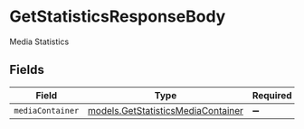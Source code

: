 # GetStatisticsResponseBody

Media Statistics


## Fields

| Field                                                                          | Type                                                                           | Required                                                                       | Description                                                                    |
| ------------------------------------------------------------------------------ | ------------------------------------------------------------------------------ | ------------------------------------------------------------------------------ | ------------------------------------------------------------------------------ |
| `mediaContainer`                                                               | [models.GetStatisticsMediaContainer](../models/getstatisticsmediacontainer.md) | :heavy_minus_sign:                                                             | N/A                                                                            |